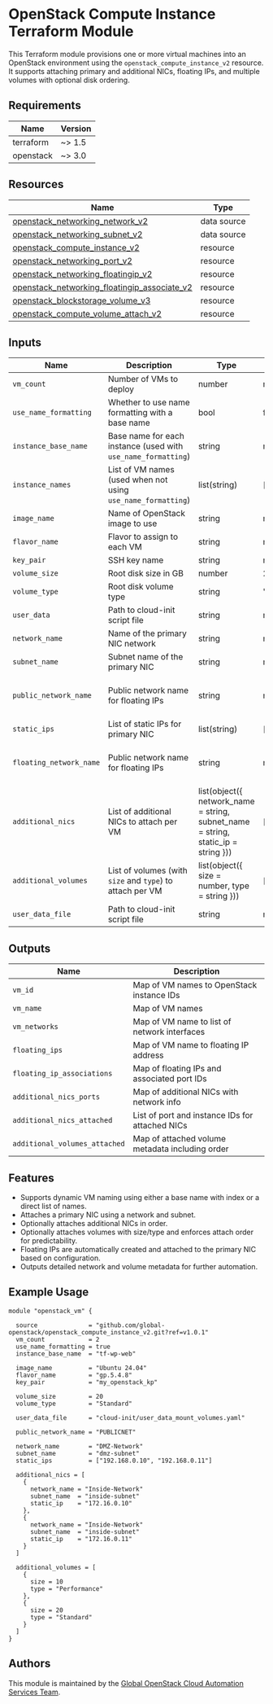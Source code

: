 # OpenStack Compute Instance Terraform Module

This Terraform module provisions one or more virtual machines into an OpenStack environment using the `openstack_compute_instance_v2` resource. It supports attaching primary and additional NICs, floating IPs, and multiple volumes with optional disk ordering.

## Requirements

| Name      | Version |
|-----------|---------|
| terraform | ~> 1.5  |
| openstack | ~> 3.0  |

## Resources

| Name | Type |
|------|------|
| [openstack_networking_network_v2](https://registry.terraform.io/providers/terraform-provider-openstack/openstack/latest/docs/data-sources/networking_network_v2) | data source |
| [openstack_networking_subnet_v2](https://registry.terraform.io/providers/terraform-provider-openstack/openstack/latest/docs/data-sources/networking_subnet_v2) | data source |
| [openstack_compute_instance_v2](https://registry.terraform.io/providers/terraform-provider-openstack/openstack/latest/docs/resources/compute_instance_v2) | resource |
| [openstack_networking_port_v2](https://registry.terraform.io/providers/terraform-provider-openstack/openstack/latest/docs/resources/networking_port_v2) | resource |
| [openstack_networking_floatingip_v2](https://registry.terraform.io/providers/terraform-provider-openstack/openstack/latest/docs/resources/networking_floatingip_v2) | resource |
| [openstack_networking_floatingip_associate_v2](https://registry.terraform.io/providers/terraform-provider-openstack/openstack/latest/docs/resources/networking_floatingip_associate_v2) | resource |
| [openstack_blockstorage_volume_v3](https://registry.terraform.io/providers/terraform-provider-openstack/openstack/latest/docs/resources/blockstorage_volume_v3) | resource |
| [openstack_compute_volume_attach_v2](https://registry.terraform.io/providers/terraform-provider-openstack/openstack/latest/docs/resources/compute_volume_attach_v2) | resource |

## Inputs

| Name                  | Description                                                | Type           | Default | Required |
|-----------------------|------------------------------------------------------------|----------------|---------|----------|
| `vm_count`            | Number of VMs to deploy                                    | number         | n/a     | yes      |
| `use_name_formatting` | Whether to use name formatting with a base name            | bool           | false   | no       |
| `instance_base_name`  | Base name for each instance (used with `use_name_formatting`) | string      | n/a     | yes      |
| `instance_names`      | List of VM names (used when not using `use_name_formatting`) | list(string) | []      | no       |
| `image_name`          | Name of OpenStack image to use                             | string         | n/a     | yes      |
| `flavor_name`         | Flavor to assign to each VM                                | string         | n/a     | yes      |
| `key_pair`            | SSH key name                                               | string         | n/a     | yes      |
| `volume_size`         | Root disk size in GB                                       | number         | 20      | no       |
| `volume_type`         | Root disk volume type                                      | string         | "Standard" | no    |
| `user_data`           | Path to cloud-init script file                             | string         | null    | no       |
| `network_name`        | Name of the primary NIC network                            | string         | n/a     | yes      |
| `subnet_name`         | Subnet name of the primary NIC                             | string         | n/a     | yes      |
| `public_network_name`  | Public network name for floating IPs                      | string         | n/a     | yes (if using floating IPs) |
| `static_ips`          | List of static IPs for primary NIC                         | list(string)   | []      | no       |
| `floating_network_name` | Public network name for floating IPs                     | string         | n/a     | yes (if using floating IPs) |
| `additional_nics`     | List of additional NICs to attach per VM                   | list(object({ network_name = string, subnet_name = string, static_ip = string })) | [] | no |
| `additional_volumes`  | List of volumes (with `size` and `type`) to attach per VM  | list(object({ size = number, type = string })) | [] | no |
| `user_data_file`      | Path to cloud-init script file                             | string         | null    | no       |

## Outputs

| Name                        | Description                              |
|-----------------------------|------------------------------------------|
| `vm_id`                     | Map of VM names to OpenStack instance IDs |
| `vm_name`                   | Map of VM names                          |
| `vm_networks`               | Map of VM name to list of network interfaces |
| `floating_ips`              | Map of VM name to floating IP address    |
| `floating_ip_associations`  | Map of floating IPs and associated port IDs |
| `additional_nics_ports`     | Map of additional NICs with network info |
| `additional_nics_attached`  | List of port and instance IDs for attached NICs |
| `additional_volumes_attached` | Map of attached volume metadata including order |

## Features

- Supports dynamic VM naming using either a base name with index or a direct list of names.
- Attaches a primary NIC using a network and subnet.
- Optionally attaches additional NICs in order.
- Optionally attaches volumes with size/type and enforces attach order for predictability.
- Floating IPs are automatically created and attached to the primary NIC based on configuration.
- Outputs detailed network and volume metadata for further automation.

## Example Usage

```hcl
module "openstack_vm" {

  source              = "github.com/global-openstack/openstack_compute_instance_v2.git?ref=v1.0.1"
  vm_count            = 2
  use_name_formatting = true
  instance_base_name  = "tf-wp-web"

  image_name          = "Ubuntu 24.04"
  flavor_name         = "gp.5.4.8"
  key_pair            = "my_openstack_kp"

  volume_size         = 20
  volume_type         = "Standard"

  user_data_file      = "cloud-init/user_data_mount_volumes.yaml"

  public_network_name = "PUBLICNET"

  network_name        = "DMZ-Network"
  subnet_name         = "dmz-subnet"
  static_ips          = ["192.168.0.10", "192.168.0.11"]

  additional_nics = [
    {
      network_name = "Inside-Network"
      subnet_name  = "inside-subnet"
      static_ip    = "172.16.0.10"
    },
    {
      network_name = "Inside-Network"
      subnet_name  = "inside-subnet"
      static_ip    = "172.16.0.11"
    }
  ]

  additional_volumes = [
    {
      size = 10
      type = "Performance"
    },
    {
      size = 20
      type = "Standard"
    }
  ]
}
```

## Authors

This module is maintained by the [Global OpenStack Cloud Automation Services Team](https://github.com/global-openstack).

